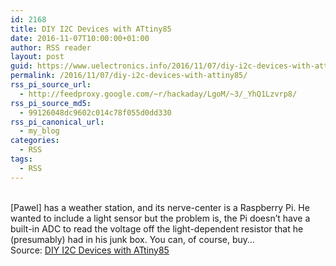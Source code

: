 ```yaml
---
id: 2168
title: DIY I2C Devices with ATtiny85
date: 2016-11-07T10:00:00+01:00
author: RSS reader
layout: post
guid: https://www.uelectronics.info/2016/11/07/diy-i2c-devices-with-attiny85/
permalink: /2016/11/07/diy-i2c-devices-with-attiny85/
rss_pi_source_url:
  - http://feedproxy.google.com/~r/hackaday/LgoM/~3/_YhQ1Lzvrp8/
rss_pi_source_md5:
  - 99126048dc9602c014c78f055d0dd330
rss_pi_canonical_url:
  - my_blog
categories:
  - RSS
tags:
  - RSS
---
```

&#013;  
[Pawel] has a weather station, and its nerve-center is a Raspberry Pi. He wanted to include a light sensor but the problem is, the Pi doesn’t have a built-in ADC to read the voltage off the light-dependent resistor that he (presumably) had in his junk box. You can, of course, buy…&#013;  
Source: <a href="http://feedproxy.google.com/~r/hackaday/LgoM/~3/_YhQ1Lzvrp8/" target="_blank">DIY I2C Devices with ATtiny85</a>